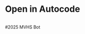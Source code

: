 Open in Autocode
================


[<img  data-src="https://deploy.stdlib.com/static/images/deploy.svg" width="192">](https://deploy.stdlib.com/)

#2025 MVHS Bot
